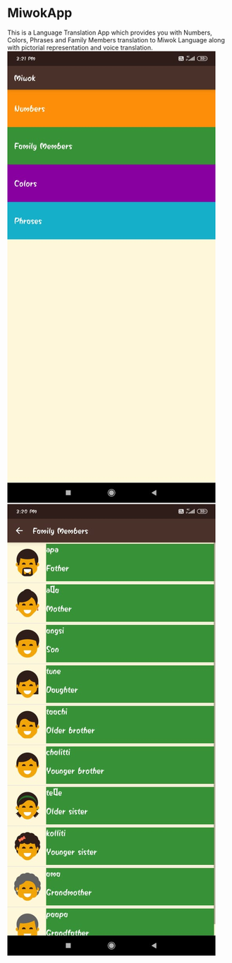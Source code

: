 # MiwokApp
This is a Language Translation App which provides you with Numbers, Colors, Phrases and Family Members translation to Miwok Language along with pictorial representation and voice translation.
<br>
![](https://github.com/keesh-14/MiwokApp/blob/master/images/Main%20Activity.jpeg)![](https://github.com/keesh-14/MiwokApp/blob/master/images/Family%20Activity.jpeg)
